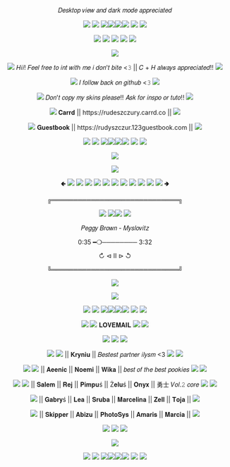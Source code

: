 <p align="center">
𝐷𝑒𝑠𝑘𝑡𝑜𝑝 𝑣𝑖𝑒𝑤 𝑎𝑛𝑑 𝑑𝑎𝑟𝑘 𝑚𝑜𝑑𝑒 𝑎𝑝𝑝𝑟𝑒𝑐𝑖𝑎𝑡𝑒𝑑
<p align="center">
<img src=https://pixelsafari.neocities.org/favicon/symbol/heart/jelly.gif> <img src=https://pixelsafari.neocities.org/favicon/symbol/heart/jelly.gif> <img src=https://pixelsafari.neocities.org/dividers/rufflebows.png><img src=https://pixelsafari.neocities.org/dividers/rufflebows.png><img src=https://pixelsafari.neocities.org/dividers/rufflebows.png><img src=https://pixelsafari.neocities.org/dividers/rufflebows.png> <img src=https://pixelsafari.neocities.org/favicon/symbol/heart/jelly.gif> <img src=https://pixelsafari.neocities.org/favicon/symbol/heart/jelly.gif>
<p align="center">
<img src=https://pixelsafari.neocities.org/dividers/spinningflower.gif> <img src=https://pixelsafari.neocities.org/favicon/animals/bunny/bunny37.gif> <img src=https://blinkies.cafe/b/blinkiesCafe-H4.gif> <img src=https://pixelsafari.neocities.org/favicon/animals/bunny/bunny37.gif> <img src=https://pixelsafari.neocities.org/dividers/spinningflower.gif>
<p align="center">
<img src=https://cdn.discordapp.com/attachments/872217789589504031/1189297455720845322/ezgif.com-resize_2.gif?ex=659da691&is=658b3191&hm=a07c82b36344a0f0ac627098354b2bb78f0414b76eb4c6dccff97fe75ddc570a&>
<p align="center">
<img src=https://pixelsafari.neocities.org/favicon/nature/plant/flower/pink6.gif> 𝐻𝑖𝑖! 𝐹𝑒𝑒𝑙 𝑓𝑟𝑒𝑒 𝑡𝑜 𝑖𝑛𝑡 𝑤𝑖𝑡ℎ 𝑚𝑒 𝑖 𝑑𝑜𝑛'𝑡 𝑏𝑖𝑡𝑒 <𝟹 || 𝐶 + 𝐻 𝑎𝑙𝑤𝑎𝑦𝑠 𝑎𝑝𝑝𝑟𝑒𝑐𝑖𝑎𝑡𝑒𝑑!! <img src=https://pixelsafari.neocities.org/favicon/nature/plant/flower/pink6.gif>
<p align="center">
<img src=https://pixelsafari.neocities.org/favicon/nature/plant/flower/pink6.gif> 𝐼 𝑓𝑜𝑙𝑙𝑜𝑤 𝑏𝑎𝑐𝑘 𝑜𝑛 𝑔𝑖𝑡ℎ𝑢𝑏 <𝟹 <img src=https://pixelsafari.neocities.org/favicon/nature/plant/flower/pink6.gif>
<p align="center">
<img src=https://pixelsafari.neocities.org/favicon/nature/plant/flower/pink6.gif> 𝐷𝑜𝑛'𝑡 𝑐𝑜𝑝𝑦 𝑚𝑦 𝑠𝑘𝑖𝑛𝑠 𝑝𝑙𝑒𝑎𝑠𝑒!! 𝐴𝑠𝑘 𝑓𝑜𝑟 𝑖𝑛𝑠𝑝𝑜 𝑜𝑟 𝑡𝑢𝑡𝑜!! <img src=https://pixelsafari.neocities.org/favicon/nature/plant/flower/pink6.gif>
<p align="center">
<img src=https://pixelsafari.neocities.org/favicon/nature/plant/flower/pink6.gif> 𝐂𝐚𝐫𝐫𝐝 || https://rudeszczury.carrd.co || <img src=https://pixelsafari.neocities.org/favicon/nature/plant/flower/pink6.gif>
<p align="center">
<img src=https://pixelsafari.neocities.org/favicon/nature/plant/flower/pink6.gif> 𝐆𝐮𝐞𝐬𝐭𝐛𝐨𝐨𝐤 || https://rudyszczur.123guestbook.com || <img src=https://pixelsafari.neocities.org/favicon/nature/plant/flower/pink6.gif>
<p align="center">
<img src=https://pixelsafari.neocities.org/favicon/symbol/heart/jelly.gif> <img src=https://pixelsafari.neocities.org/favicon/symbol/heart/jelly.gif> <img src=https://pixelsafari.neocities.org/dividers/rufflebows.png><img src=https://pixelsafari.neocities.org/dividers/rufflebows.png><img src=https://pixelsafari.neocities.org/dividers/rufflebows.png><img src=https://pixelsafari.neocities.org/dividers/rufflebows.png> <img src=https://pixelsafari.neocities.org/favicon/symbol/heart/jelly.gif> <img src=https://pixelsafari.neocities.org/favicon/symbol/heart/jelly.gif>
<p align="center">
<img src=https://gifcity.carrd.co/assets/images/gallery94/7a670b97.gif?v=7421cb56>
<p align="center">
<img src=https://pixelsafari.neocities.org/dividers/bow/black.png>
<p align="center">
🢀  <img src=https://media.discordapp.net/attachments/684498367274811409/1189274938616586321/ab1.png?ex=659d9199&is=658b1c99&hm=623e73b2725a57cf32662ff6141ea99a1bd51c5c2c3077ecea2058d83584568a&=&format=webp&quality=lossless&width=25&height=25> 
<img src=https://media.discordapp.net/attachments/684498367274811409/1189274938876637275/mys.png?ex=659d9199&is=658b1c99&hm=e7136ba86e48fc5691e11e83b7b19937302883a413d3c847e147950268483edb&=&format=webp&quality=lossless&width=40&height=40> 
<img src=https://media.discordapp.net/attachments/684498367274811409/1189274939430281329/pp.png?ex=659d9199&is=658b1c99&hm=d00595c18c13a896552c03bfc633cb88f7d0a25950e1b5f900e8424508c1b353&=&format=webp&quality=lossless&width=55&height=55> 
<img src=https://media.discordapp.net/attachments/684498367274811409/1189274939728081158/tc.png?ex=659d9199&is=658b1c99&hm=999a960b5b03ce3ea029f1004dc3436361745e770bf9de57330cfccf47628da1&=&format=webp&quality=lossless&width=65&height=65> 
<img src=https://media.discordapp.net/attachments/684498367274811409/1189275172201566340/mcr.png?ex=659d91d0&is=658b1cd0&hm=41ce714357f82fd701b485dfb9ee5b08675d5ae1fb8799762af5db621dd99e70&=&format=webp&quality=lossless&width=72&height=72>
<img src=https://media.discordapp.net/attachments/684498367274811409/1189274939182829670/mys2.png?ex=659d9199&is=658b1c99&hm=5bf406f4195e54c25bb488a09b4a9e48235972b48303802a8e1d962129c8afc4&=&format=webp&quality=lossless&width=87&height=87> 
<img src=https://media.discordapp.net/attachments/684498367274811409/1189295643060084746/mcr2.png?ex=659da4e1&is=658b2fe1&hm=87f47ecc05d505a4b1916c034889517a5fa34af0d2f8b2eab0cbd70f56c1c067&=&format=webp&quality=lossless&width=72&height=72>
<img src=https://media.discordapp.net/attachments/872217789589504031/1189305027576221696/abb.png?ex=659dad9e&is=658b389e&hm=5d7486fc3c267129e6fcf56956d46420f37713bb852a3d1a7361a9d214500944&=&format=webp&quality=lossless&width=65&height=65> 
<img src=https://media.discordapp.net/attachments/684498367274811409/1189295642472890368/emo.png?ex=659da4e1&is=658b2fe1&hm=ec85833f3ed79bd8ce52252ef5374fc563e4162ac1db03e550746669e8112af0&=&format=webp&quality=lossless&width=55&height=55> 
<img src=https://media.discordapp.net/attachments/684498367274811409/1189295642770673735/emo2.png?ex=659da4e1&is=658b2fe1&hm=85414666904f466ee8349e41170c59fa00051cec984ff476b666c0e1adde511e&=&format=webp&quality=lossless&width=40&height=40> 
<img src=https://media.discordapp.net/attachments/684498367274811409/1189295643328528454/podsiadlo.png?ex=659da4e1&is=658b2fe1&hm=4abc8d3ef646697fe161a0ef0238444e222c901b3d4f26e94fb270f7348b7031&=&format=webp&quality=lossless&width=25&height=25> 🢂
<p align="center">
╔═════════════════════════════╗
<p align="center">
<img src=https://gifcity.carrd.co/assets/images/gallery92/c5f3c8a5.gif?v=7421cb56> <img src=https://gifcity.carrd.co/assets/images/gallery47/06ea90ae.gif?v=7421cb56><img src=https://gifcity.carrd.co/assets/images/gallery47/06ea90ae.gif?v=7421cb56> <img src=https://gifcity.carrd.co/assets/images/gallery92/c5f3c8a5.gif?v=7421cb56>
<p align="center">
𝑃𝑒𝑔𝑔𝑦 𝐵𝑟𝑜𝑤𝑛 - 𝑀𝑦𝑠𝑙𝑜𝑣𝑖𝑡𝑧
<p align="center">
0:35 ━❍──────── 3:32
<p align="center">
↻     ⊲  Ⅱ  ⊳     ↺
<p align="center">
╚═════════════════════════════╝
<p align="center">
<img src=https://pixelsafari.neocities.org/dividers/bow/black.png>
<p align="center">
<img src=https://gifcity.carrd.co/assets/images/gallery94/7a670b97.gif?v=7421cb56>
<p align="center">
<img src=https://pixelsafari.neocities.org/favicon/symbol/heart/jelly.gif> <img src=https://pixelsafari.neocities.org/favicon/symbol/heart/jelly.gif> <img src=https://pixelsafari.neocities.org/dividers/rufflebows.png><img src=https://pixelsafari.neocities.org/dividers/rufflebows.png><img src=https://pixelsafari.neocities.org/dividers/rufflebows.png><img src=https://pixelsafari.neocities.org/dividers/rufflebows.png> <img src=https://pixelsafari.neocities.org/favicon/symbol/heart/jelly.gif> <img src=https://pixelsafari.neocities.org/favicon/symbol/heart/jelly.gif>
<p align="center">
<img src=https://pixelsafari.neocities.org/dividers/spinningflower.gif> <img src=https://pixelsafari.neocities.org/favicon/nature/plant/flower/pink6.gif> 𝐋𝐎𝐕𝐄𝐌𝐀𝐈𝐋 <img src=https://pixelsafari.neocities.org/favicon/nature/plant/flower/pink6.gif> <img src=https://pixelsafari.neocities.org/dividers/spinningflower.gif>
<p align="center">
<img src=https://pixelsafari.neocities.org/favicon/animals/bunny/bunny37.gif> <img src=https://pixelsafari.neocities.org/blinkies/loveyou.gif> <img src=https://pixelsafari.neocities.org/favicon/animals/bunny/bunny37.gif>
<p align="center">
<img src=https://pixelsafari.neocities.org/favicon/symbol/heart/jelly.gif> <img src=https://pixelsafari.neocities.org/favicon/nature/plant/flower/pink6.gif> || 𝐊𝐫𝐲𝐧𝐢𝐮 || 𝐵𝑒𝑠𝑡𝑒𝑠𝑡 𝑝𝑎𝑟𝑡𝑛𝑒𝑟 𝑖𝑙𝑦𝑠𝑚 <3 <img src=https://pixelsafari.neocities.org/favicon/nature/plant/flower/pink6.gif> <img src=https://pixelsafari.neocities.org/favicon/symbol/heart/jelly.gif>
<p align="center">
<img src=https://pixelsafari.neocities.org/favicon/symbol/heart/jelly.gif> <img src=https://pixelsafari.neocities.org/favicon/nature/plant/flower/pink6.gif> || 𝐀𝐞𝐞𝐧𝐢𝐜 || 𝐍𝐨𝐞𝐦𝐢 || 𝐖𝐢𝐤𝐚 || 𝑏𝑒𝑠𝑡 𝑜𝑓 𝑡ℎ𝑒 𝑏𝑒𝑠𝑡 𝑝𝑜𝑜𝑘𝑖𝑒𝑠 <img src=https://pixelsafari.neocities.org/favicon/nature/plant/flower/pink6.gif> <img src=https://pixelsafari.neocities.org/favicon/symbol/heart/jelly.gif>
<p align="center">
<img src=https://pixelsafari.neocities.org/favicon/symbol/heart/jelly.gif> <img src=https://pixelsafari.neocities.org/favicon/nature/plant/flower/pink6.gif> || 𝐒𝐚𝐥𝐞𝐦 || 𝐑𝐞𝐣 || 𝐏𝐢𝐦𝐩𝐮ś || Ż𝐞𝐥𝐮ś || 𝐎𝐧𝐲𝐱 || 勇士 𝑉𝑜𝑙.𝟸 𝑐𝑜𝑟𝑒 <img src=https://pixelsafari.neocities.org/favicon/nature/plant/flower/pink6.gif> <img src=https://pixelsafari.neocities.org/favicon/symbol/heart/jelly.gif>
<p align="center"> 
<img src=https://pixelsafari.neocities.org/favicon/nature/plant/flower/pink6.gif> || 𝐆𝐚𝐛𝐫𝐲ś || 𝐋𝐞𝐚 || 𝐒𝐫𝐮𝐛𝐚 || 𝐌𝐚𝐫𝐜𝐞𝐥𝐢𝐧𝐚 || 𝐙𝐞𝐥𝐥 || 𝐓𝐨𝐣𝐚 || <img src=https://pixelsafari.neocities.org/favicon/nature/plant/flower/pink6.gif>
<p align="center">
<img src=https://pixelsafari.neocities.org/favicon/nature/plant/flower/pink6.gif> || 𝐒𝐤𝐢𝐩𝐩𝐞𝐫 || 𝐀𝐛𝐢𝐳𝐮 || 𝐏𝐡𝐨𝐭𝐨𝐒𝐲𝐬 || 𝐀𝐦𝐚𝐫𝐢𝐬 || 𝐌𝐚𝐫𝐜𝐢𝐚 ||  <img src=https://pixelsafari.neocities.org/favicon/nature/plant/flower/pink6.gif>
<p align="center">
<img src=https://pixelsafari.neocities.org/favicon/animals/bunny/bunny37.gif> <img src=https://pixelsafari.neocities.org/blinkies/loveyou.gif> <img src=https://pixelsafari.neocities.org/favicon/animals/bunny/bunny37.gif>
<p align="center">
<img src=https://cdn.discordapp.com/attachments/872217789589504031/1189723455323643964/ezgif.com-resize_3.gif>
<p align="center">
<img src=https://pixelsafari.neocities.org/favicon/symbol/heart/jelly.gif> <img src=https://pixelsafari.neocities.org/favicon/symbol/heart/jelly.gif> <img src=https://pixelsafari.neocities.org/dividers/rufflebows.png><img src=https://pixelsafari.neocities.org/dividers/rufflebows.png><img src=https://pixelsafari.neocities.org/dividers/rufflebows.png><img src=https://pixelsafari.neocities.org/dividers/rufflebows.png> <img src=https://pixelsafari.neocities.org/favicon/symbol/heart/jelly.gif> <img src=https://pixelsafari.neocities.org/favicon/symbol/heart/jelly.gif>

